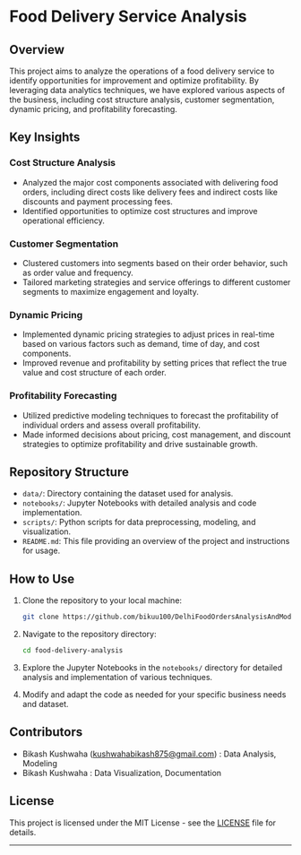 

# Food Delivery Service Analysis

## Overview

This project aims to analyze the operations of a food delivery service to identify opportunities for improvement and optimize profitability. By leveraging data analytics techniques, we have explored various aspects of the business, including cost structure analysis, customer segmentation, dynamic pricing, and profitability forecasting.

## Key Insights

### Cost Structure Analysis
- Analyzed the major cost components associated with delivering food orders, including direct costs like delivery fees and indirect costs like discounts and payment processing fees.
- Identified opportunities to optimize cost structures and improve operational efficiency.

### Customer Segmentation
- Clustered customers into segments based on their order behavior, such as order value and frequency.
- Tailored marketing strategies and service offerings to different customer segments to maximize engagement and loyalty.

### Dynamic Pricing
- Implemented dynamic pricing strategies to adjust prices in real-time based on various factors such as demand, time of day, and cost components.
- Improved revenue and profitability by setting prices that reflect the true value and cost structure of each order.

### Profitability Forecasting
- Utilized predictive modeling techniques to forecast the profitability of individual orders and assess overall profitability.
- Made informed decisions about pricing, cost management, and discount strategies to optimize profitability and drive sustainable growth.

## Repository Structure

- `data/`: Directory containing the dataset used for analysis.
- `notebooks/`: Jupyter Notebooks with detailed analysis and code implementation.
- `scripts/`: Python scripts for data preprocessing, modeling, and visualization.
- `README.md`: This file providing an overview of the project and instructions for usage.

## How to Use

1. Clone the repository to your local machine:

   ```bash
   git clone https://github.com/bikuu100/DelhiFoodOrdersAnalysisAndModelling.git
   ```

2. Navigate to the repository directory:

   ```bash
   cd food-delivery-analysis
   ```

3. Explore the Jupyter Notebooks in the `notebooks/` directory for detailed analysis and implementation of various techniques.

4. Modify and adapt the code as needed for your specific business needs and dataset.

## Contributors

- Bikash Kushwaha (kushwahabikash875@gmail.com) : Data Analysis, Modeling
- Bikash Kushwaha : Data Visualization, Documentation

## License

This project is licensed under the MIT License - see the [LICENSE](LICENSE) file for details.

---

